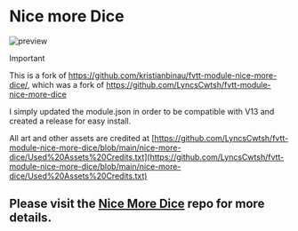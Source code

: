 # Nice more Dice

![preview](Images/cover.jpg?raw=true)

> [!IMPORTANT]
> This is a fork of https://github.com/kristianbinau/fvtt-module-nice-more-dice/, which was a fork of https://github.com/LyncsCwtsh/fvtt-module-nice-more-dice

I simply updated the module.json in order to be compatible with V13 and created a release for easy install. 

All art and other assets are credited at [https://github.com/LyncsCwtsh/fvtt-module-nice-more-dice/blob/main/nice-more-dice/Used%20Assets%20Credits.txt](https://github.com/LyncsCwtsh/fvtt-module-nice-more-dice/blob/main/nice-more-dice/Used%20Assets%20Credits.txt)

## Please visit the [Nice More Dice](https://github.com/LyncsCwtsh/fvtt-module-nice-more-dice) repo for more details. 
